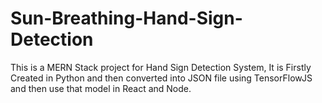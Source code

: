 # Sun-Breathing-Hand-Sign-Detection
This is a MERN Stack project for Hand Sign Detection System, It is Firstly Created in Python and then converted into JSON file using TensorFlowJS and then use that model in React and Node.
